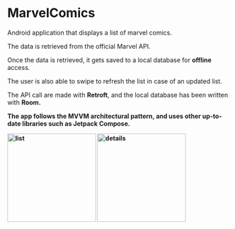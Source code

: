 # MarvelComics

Android application that displays a list of marvel comics.

The data is retrieved from the official Marvel API.

Once the data is retrieved, it gets saved to a local database for <b>offline</b> access.

The user is also able to swipe to refresh the list in case of an updated list.

The API call are made with <b>Retroft</b>, and the local database has been written with <b>Room.

The app follows the <b>MVVM</b> architectural pattern, and uses other up-to-date libraries such as <b>Jetpack Compose</b>.

<img src="https://user-images.githubusercontent.com/101065496/177878386-ac000aa9-0745-4270-b9d0-3c81eaeb040c.png" alt="list" width="200"/>
<img src="https://user-images.githubusercontent.com/101065496/177878281-6891ee9f-63c9-4544-9303-e004bdfa31dd.png" alt="details" width="200"/>
